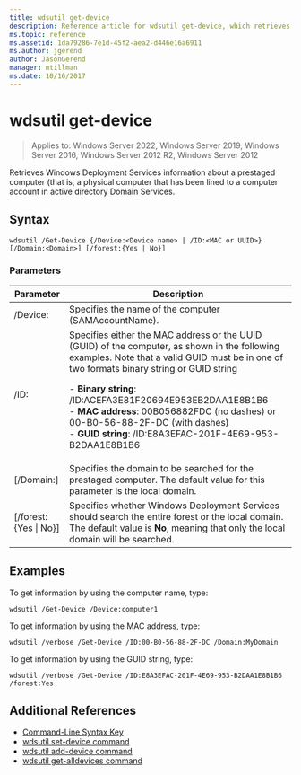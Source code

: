 ```yaml
---
title: wdsutil get-device
description: Reference article for wdsutil get-device, which retrieves Windows Deployment Services information about a prestaged computer (that is, a physical computer that has been lined to a computer account in active directory Domain Services.
ms.topic: reference
ms.assetid: 1da79286-7e1d-45f2-aea2-d446e16a6911
ms.author: jgerend
author: JasonGerend
manager: mtillman
ms.date: 10/16/2017
---
```


# wdsutil get-device

>Applies to: Windows Server 2022, Windows Server 2019, Windows Server 2016, Windows Server 2012 R2, Windows Server 2012

Retrieves Windows Deployment Services information about a prestaged computer (that is, a physical computer that has been lined to a computer account in active directory Domain Services.

## Syntax
```
wdsutil /Get-Device {/Device:<Device name> | /ID:<MAC or UUID>} [/Domain:<Domain>] [/forest:{Yes | No}]
```
### Parameters
|Parameter|Description|
|-------|--------|
|/Device:<Device name>|Specifies the name of the computer (SAMAccountName).|
|/ID:<MAC or UUID>|Specifies either the MAC address or the UUID (GUID) of the computer, as shown in the following examples. Note that a valid GUID must be in one of two formats  binary string or GUID string<p>-   **Binary string**: /ID:ACEFA3E81F20694E953EB2DAA1E8B1B6<br />-   **MAC address**: 00B056882FDC (no dashes) or 00-B0-56-88-2F-DC (with dashes)<br />-   **GUID string**: /ID:E8A3EFAC-201F-4E69-953-B2DAA1E8B1B6|
|[/Domain:<Domain>]|Specifies the domain to be searched for the prestaged computer. The default value for this parameter is the local domain.|
|[/forest:{Yes &#124; No}]|Specifies whether Windows Deployment Services should search the entire forest or the local domain. The default value is **No**, meaning that only the local domain will be searched.|
## Examples
To get information by using the computer name, type:
```
wdsutil /Get-Device /Device:computer1
```
To get information by using the MAC address, type:
```
wdsutil /verbose /Get-Device /ID:00-B0-56-88-2F-DC /Domain:MyDomain
```
To get information by using the GUID string, type:
```
wdsutil /verbose /Get-Device /ID:E8A3EFAC-201F-4E69-953-B2DAA1E8B1B6 /forest:Yes
```
## Additional References
- [Command-Line Syntax Key](command-line-syntax-key.md)
- [wdsutil set-device command](wdsutil-set-device.md)
- [wdsutil add-device command](wdsutil-add-device.md)
- [wdsutil get-alldevices command](wdsutil-get-alldevices.md)
